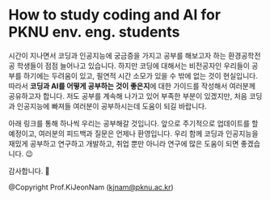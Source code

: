 # How to study coding and AI for PKNU env. eng. students
시간이 지나면서 코딩과 인공지능에 궁금증을 가지고 공부를 해보고자 하는 환경공학전공 학생들이 점점 늘어나고 있습니다.
하지만 코딩에 대해서는 비전공자인 우리들이 공부를 하기에는 두려움이 있고, 필연적 시간 소모가 있을 수 밖에 없는 것이 현실입니다.
따라서 **코딩과 AI를 어떻게 공부하는 것이 좋은지**에 대한 가이드를 작성해서 여러분께 공유하고자 합니다.
저도 공부를 계속해 나가고 있어 부족한 부분이 있겠지만, 처음 코딩과 인공지능에 빠져들 여러분이 공부하시는데 도움이 되길 바랍니다.

아래 링크를 통해 하나씩 우리는 공부해갈 것입니다.
앞으로 주기적으로 업데이트를 할 예정이고, 여러분의 피드백과 질문은 언제나 환영입니다.
우리 함께 코딩과 인공지능을 재밌게 공부하고 연구하고 개발하고,
취업 뿐만 아니라 연구에 많은 도움이 되면 좋겠습니다. 😉

감사합니다. 🤖

@Copyright Prof.KiJeonNam (kjnam@pknu.ac.kr)
